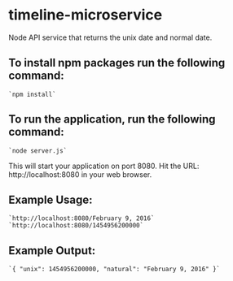 # timeline-microservice
Node API service that returns the unix date and normal date.

## To install npm packages run the following command:
	`npm install`

## To run the application, run the following command:
	`node server.js`

This will start your application on port 8080.
Hit the URL: http://localhost:8080 in your web browser.

## Example Usage:
	`http://localhost:8080/February 9, 2016`
	`http://localhost:8080/1454956200000`

## Example Output:
	`{ "unix": 1454956200000, "natural": "February 9, 2016" }`
